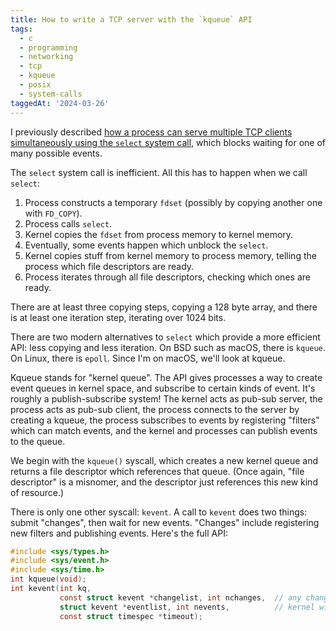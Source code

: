 ```yaml
---
title: How to write a TCP server with the `kqueue` API
tags:
  - c
  - programming
  - networking
  - tcp
  - kqueue
  - posix
  - system-calls
taggedAt: '2024-03-26'
---
```


I previously described [how a process can serve multiple TCP clients simultaneously using the `select` system call](/2016/12/16/tcp-server-select/), which blocks waiting for one of many possible events.

The `select` system call is inefficient. All this has to happen when we call `select`:

1. Process constructs a temporary `fdset` (possibly by copying another one with `FD_COPY`).
1. Process calls `select`.
1. Kernel copies the `fdset` from process memory to kernel memory.
1. Eventually, some events happen which unblock the `select`.
1. Kernel copies stuff from kernel memory to process memory, telling the process which file descriptors are ready.
1. Process iterates through all file descriptors, checking which ones are ready.

There are at least three copying steps, copying a 128 byte array, and there is at least one iteration step, iterating over 1024 bits.

There are two modern alternatives to `select` which provide a more efficient API: less copying and less iteration. On BSD such as macOS, there is `kqueue`. On Linux, there is `epoll`. Since I'm on macOS, we'll look at kqueue.

Kqueue stands for "kernel queue". The API gives processes a way to create event queues in kernel space, and subscribe to certain kinds of event. It's roughly a publish-subscribe system! The kernel acts as pub-sub server, the process acts as pub-sub client, the process connects to the server by creating a kqueue, the process subscribes to events by registering "filters" which can match events, and the kernel and processes can publish events to the queue.

We begin with the `kqueue()` syscall, which creates a new kernel queue and returns a file descriptor which references that queue. (Once again, "file descriptor" is a misnomer, and the descriptor just references this new kind of resource.)

There is only one other syscall: `kevent`. A call to `kevent` does two things: submit "changes", then wait for new events. "Changes" include registering new filters and publishing events. Here's the full API:

```c
#include <sys/types.h>
#include <sys/event.h>
#include <sys/time.h>
int kqueue(void);
int kevent(int kq,
           const struct kevent *changelist, int nchanges,  // any changes to register (can be NULL/0)
           struct kevent *eventlist, int nevents,          // kernel will put events here if not NULL/0
           const struct timespec *timeout);
```
